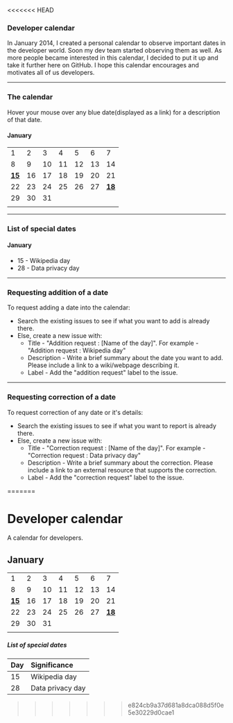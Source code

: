 <<<<<<< HEAD
### Developer calendar ###

In January 2014, I created a personal calendar to observe important dates in the developer world. Soon my dev team started observing them as well. As more people became interested in this calendar, I decided to put it up and take it further here on GitHub. I hope this calendar encourages and motivates all of us developers.

-----------------------------

### The calendar ###
Hover your mouse over any blue date(displayed as a link) for a description of that date.

#### January ####
| | | | | | | |
|:--|:--|:--|:--|:--|:--|:--|
| 1 | 2 | 3 | 4 | 5 | 6 | 7 |
| 8 | 9 | 10 | 11 | 12 | 13 | 14 |
| [**15**](#january "Wikipedia day") | 16 | 17 | 18 | 19 | 20 | 21 |
| 22 | 23 | 24 | 25 | 26 | 27 | [**18**](#january "Data privacy day") |
| 29 | 30 | 31 | | | | |
| | | | | | | |

-----------------------------

### List of special dates ###
#### January ####
- 15 - Wikipedia day
- 28 - Data privacy day

-----------------------------

### Requesting addition of a date
To request adding a date into the calendar:

- Search the existing issues to see if what you want to add is already there.
- Else, create a new issue with:
   - Title - "Addition request : [Name of the day]". For example - "Addition request : Wikipedia day"
   - Description - Write a brief summary about the date you want to add. Please include a link to a wiki/webpage describing it.
   - Label - Add the "addition request" label to the issue.

-----------------------------

### Requesting correction of a date
To request correction of any date or it's details:

- Search the existing issues to see if what you want to report is already there.
- Else, create a new issue with:
   - Title - "Correction request : [Name of the day]". For example - "Correction request : Data privacy day"
   - Description - Write a brief summary about the correction. Please include a link to an external resource that supports the correction.
   - Label - Add the "correction request" label to the issue.

=======
# Developer calendar #

A calendar for developers.

## January ##

|               |               |               |               |               |               |               |
| :------------ | :------------ | :------------ | :------------ | :------------ | :------------ | :------------ |
| 1             | 2             | 3             | 4             | 5             | 6             | 7             |
| 8             | 9             | 10            | 11            | 12            | 13            | 14            |
| [**15**](# "Wikipedia day")            | 16            | 17            | 18            | 19            | 20            | 21            |
| 22            | 23            | 24            | 25            | 26            | 27            | [**18**](# "Data privacy day")            |
| 29            | 30            | 31            |               |               |               |               |
|               |               |               |               |               |               |               |

##### List of special dates #####
| Day           | Significance              |
| :------------ | :------------------------ |
| 15            | Wikipedia day             |
| 28            | Data privacy day          |
>>>>>>> e824cb9a37d681a8dca088d5f0e5e30229d0cae1
